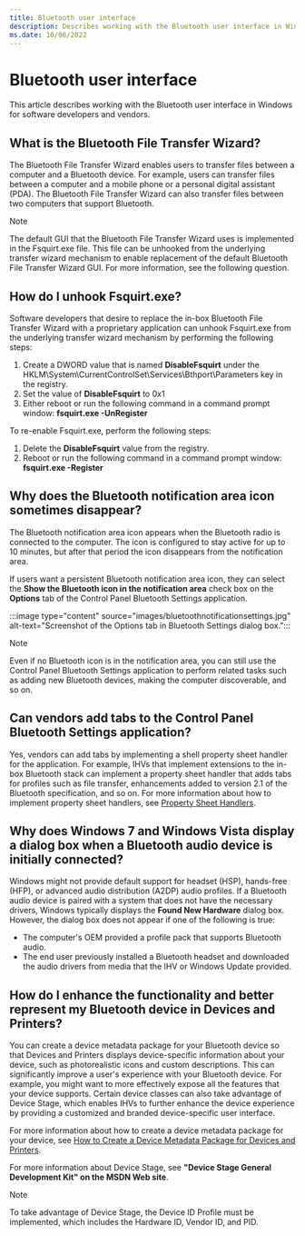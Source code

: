 ```yaml
---
title: Bluetooth user interface
description: Describes working with the Bluetooth user interface in Windows for software developers and vendors
ms.date: 10/06/2022
---
```


# Bluetooth user interface

This article describes working with the Bluetooth user interface in Windows for software developers and vendors.

## What is the Bluetooth File Transfer Wizard?

The Bluetooth File Transfer Wizard enables users to transfer files between a computer and a Bluetooth device. For example, users can transfer files between a computer and a mobile phone or a personal digital assistant (PDA). The Bluetooth File Transfer Wizard can also transfer files between two computers that support Bluetooth.

> [!NOTE]
> The default GUI that the Bluetooth File Transfer Wizard uses is implemented in the Fsquirt.exe file. This file can be unhooked from the underlying transfer wizard mechanism to enable replacement of the default Bluetooth File Transfer Wizard GUI. For more information, see the following question.

## How do I unhook Fsquirt.exe?

Software developers that desire to replace the in-box Bluetooth File Transfer Wizard with a proprietary application can unhook Fsquirt.exe from the underlying transfer wizard mechanism by performing the following steps:

1. Create a DWORD value that is named **DisableFsquirt** under the HKLM\\System\\CurrentControlSet\\Services\\Bthport\\Parameters key in the registry.
1. Set the value of **DisableFsquirt** to 0x1
1. Either reboot or run the following command in a command prompt window: **fsquirt.exe -UnRegister**

To re-enable Fsquirt.exe, perform the following steps:

1. Delete the **DisableFsquirt** value from the registry.
1. Reboot or run the following command in a command prompt window: **fsquirt.exe -Register**

## Why does the Bluetooth notification area icon sometimes disappear?

The Bluetooth notification area icon appears when the Bluetooth radio is connected to the computer. The icon is configured to stay active for up to 10 minutes, but after that period the icon disappears from the notification area.

If users want a persistent Bluetooth notification area icon, they can select the **Show the Bluetooth icon in the notification area** check box on the **Options** tab of the Control Panel Bluetooth Settings application.

:::image type="content" source="images/bluetoothnotificationsettings.jpg" alt-text="Screenshot of the Options tab in Bluetooth Settings dialog box.":::

> [!NOTE]
> Even if no Bluetooth icon is in the notification area, you can still use the Control Panel Bluetooth Settings application to perform related tasks such as adding new Bluetooth devices, making the computer discoverable, and so on.

## Can vendors add tabs to the Control Panel Bluetooth Settings application?

Yes, vendors can add tabs by implementing a shell property sheet handler for the application. For example, IHVs that implement extensions to the in-box Bluetooth stack can implement a property sheet handler that adds tabs for profiles such as file transfer, enhancements added to version 2.1 of the Bluetooth specification, and so on. For more information about how to implement property sheet handlers, see [Property Sheet Handlers](/previous-versions/windows/desktop/legacy/cc144106(v=vs.85)).

## Why does Windows 7 and Windows Vista display a dialog box when a Bluetooth audio device is initially connected?

Windows might not provide default support for headset (HSP), hands-free (HFP), or advanced audio distribution (A2DP) audio profiles. If a Bluetooth audio device is paired with a system that does not have the necessary drivers, Windows typically displays the **Found New Hardware** dialog box. However, the dialog box does not appear if one of the following is true:

- The computer's OEM provided a profile pack that supports Bluetooth audio.
- The end user previously installed a Bluetooth headset and downloaded the audio drivers from media that the IHV or Windows Update provided.

## How do I enhance the functionality and better represent my Bluetooth device in Devices and Printers?

You can create a device metadata package for your Bluetooth device so that Devices and Printers displays device-specific information about your device, such as photorealistic icons and custom descriptions. This can significantly improve a user's experience with your Bluetooth device. For example, you might want to more effectively expose all the features that your device supports. Certain device classes can also take advantage of Device Stage, which enables IHVs to further enhance the device experience by providing a customized and branded device-specific user interface.

For more information about how to create a device metadata package for your device, see [How to Create a Device Metadata Package for Devices and Printers](/previous-versions/windows/hardware/metadata/).

For more information about Device Stage, see **"Device Stage General Development Kit" on the MSDN Web site**.

> [!NOTE]
> To take advantage of Device Stage, the Device ID Profile must be implemented, which includes the Hardware ID, Vendor ID, and PID.
